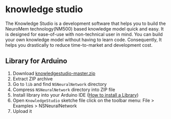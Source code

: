 # knowledge studio

The Knowledge Studio is a development software that helps you to build the NeuroMem technology(NM500) based knowledge model quick and easy. It is designed for ease-of-use with non-technical user in mind.
You can build your own knowledge model without having to learn code.
Consequently, It helps you drastically to reduce time-to-market and development cost.


Library for Arduino
----------------

1. Download [knowledgestudio-master.zip](https://github.com/nepes-ai/knowledgestudio.git)
2. Extract ZIP archive
3. Go to `lib` and find `NSNeuralNetwork` directory 
4. Compress `NSNeuralNetwork` directory into ZIP file
5. Install library into your Arduino IDE ([How to install a Library](https://www.arduino.cc/en/Guide/Libraries))
6. Open `KnowledgeStudio` sketche file click on the toolbar menu: File > Examples > NSNeuralNetwork
7. Upload it
